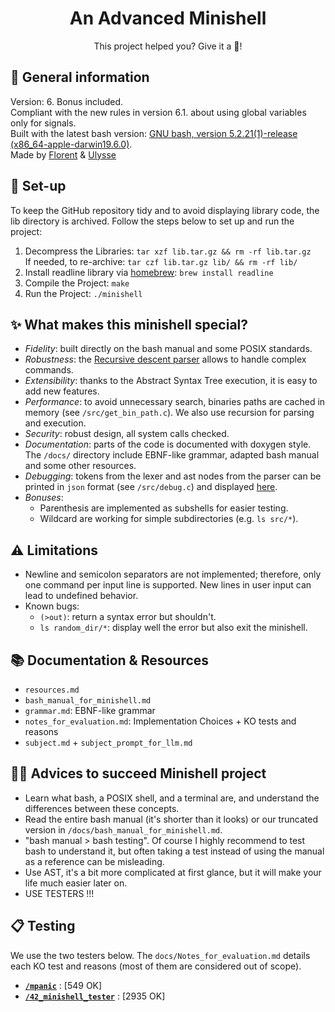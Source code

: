
<h1 align="center">
	An Advanced Minishell
</h1>
<p align="center">
	This project helped you? Give it a 🌟!
</p>

## 🐚 General information
Version: 6. Bonus included. <br>
Compliant with the new rules in version 6.1. about using global variables only for signals.<br>
Built with the latest bash version: [GNU bash, version 5.2.21(1)-release (x86_64-apple-darwin19.6.0)](https://www.gnu.org/software/bash/).<br>
Made by [Florent](https://github.com/SarKaZm19) & [Ulysse](https://github.com/ulyssegerkens)<br>

## 🚀 Set-up
To keep the GitHub repository tidy and to avoid displaying library code, the lib directory is archived. Follow the steps below to set up and run the project:
1. Decompress the Libraries: `tar xzf lib.tar.gz && rm -rf lib.tar.gz`<br>
    If needed, to re-archive: `tar czf lib.tar.gz lib/ && rm -rf lib/`
2. Install readline library via [homebrew](https://github.com/kube/42homebrew): `brew install readline`
3. Compile the Project: `make`
4. Run the Project: `./minishell`

## ✨ What makes this minishell special?
- *Fidelity*: built directly on the bash manual and some POSIX standards.
- *Robustness*: the [Recursive descent parser](https://en.wikipedia.org/wiki/Recursive_descent_parser) allows to handle complex commands.
- *Extensibility*: thanks to the Abstract Syntax Tree execution, it is easy to add new features.
- *Performance*: to avoid unnecessary search, binaries paths are cached in memory (see `/src/get_bin_path.c`). We also use recursion for parsing and execution.
- *Security*: robust design, all system calls checked.
- *Documentation*: parts of the code is documented with doxygen style. The `/docs/` directory include EBNF-like grammar, adapted bash manual and some other resources.
- *Debugging*: tokens from the lexer and ast nodes from the parser can be printed in `json` format (see `/src/debug.c`) and displayed [here](https://vanya.jp.net/vtree/).
- *Bonuses*: 
  - Parenthesis are implemented as subshells for easier testing.
  - Wildcard are working for simple subdirectories (e.g. `ls src/*`). 

## ⚠️ Limitations
- Newline and semicolon separators are not implemented; therefore, only one command per input line is supported. New lines in user input can lead to undefined behavior.
- Known bugs:
  - `(>out)`: return a syntax error but shouldn't.
  - `ls random_dir/*`: display well the error but also exit the minishell.

## 📚 Documentation & Resources
- `resources.md`
- `bash_manual_for_minishell.md`
- `grammar.md`: EBNF-like grammar
- `notes_for_evaluation.md`: Implementation Choices + KO tests and reasons
- `subject.md` + `subject_prompt_for_llm.md`

## 🚴‍♂️ Advices to succeed Minishell project
- Learn what bash, a POSIX shell, and a terminal are, and understand the differences between these concepts.
- Read the entire bash manual (it's shorter than it looks) or our truncated version in `/docs/bash_manual_for_minishell.md`.
- "bash manual > bash testing". Of course I highly recommend to test bash to understand it, but often taking a test instead of using the manual as a reference can be misleading.
- Use AST, it's a bit more complicated at first glance, but it will make your life much easier later on.
- USE TESTERS !!!

## 📋 Testing
We use the two testers below. The `docs/Notes_for_evaluation.md` details each KO test and reasons (most of them are considered out of scope).
- [**`/mpanic`**](https://github.com/ChewyToast/mpanic) : [549 OK]
- [**`/42_minishell_tester`**](https://github.com/zstenger93/42_minishell_tester) : [2935 OK]
